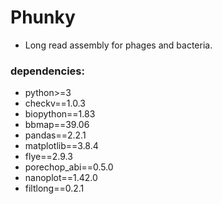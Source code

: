 # Phunky
* Long read assembly for phages and bacteria.

### dependencies:
  - python>=3
  - checkv==1.0.3
  - biopython==1.83
  - bbmap==39.06
  - pandas==2.2.1
  - matplotlib==3.8.4
  - flye==2.9.3
  - porechop_abi==0.5.0
  - nanoplot==1.42.0
  - filtlong==0.2.1